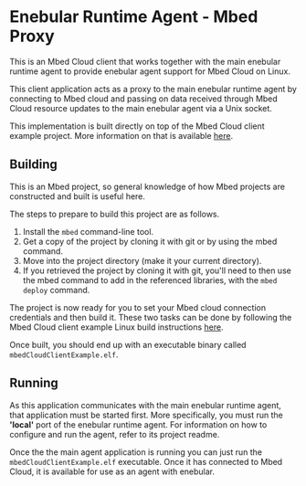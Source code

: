 # Enebular Runtime Agent - Mbed Proxy

This is an Mbed Cloud client that works together with the main enebular runtime agent to provide enebular agent support for Mbed Cloud on Linux.

This client application acts as a proxy to the main enebular runtime agent by connecting to Mbed cloud and passing on data received through Mbed Cloud resource updates to the main enebular agent via a Unix socket.

This implementation is built directly on top of the Mbed Cloud client example project. More information on that is available [here](https://cloud.mbed.com/docs/v1.2/connecting/tutorial-connecting.html).

## Building

This is an Mbed project, so general knowledge of how Mbed projects are constructed and built is useful here.

The steps to prepare to build this project are as follows.

1. Install the `mbed` command-line tool.
1. Get a copy of the project by cloning it with git or by using the mbed command.
1. Move into the project directory (make it your current directory).
1. If you retrieved the project by cloning it with git, you'll need to then use the mbed command to add in the referenced libraries, with the `mbed deploy` command.

The project is now ready for you to set your Mbed cloud connection credentials and then build it. These two tasks can be done by following the Mbed Cloud client example Linux build instructions [here](https://cloud.mbed.com/docs/v1.2/connecting/tutorial-connect-linux.html).

Once built, you should end up with an executable binary called `mbedCloudClientExample.elf`.

## Running

As this application communicates with the main enebular runtime agent, that application must be started first. More specifically, you must run the **'local'** port of the enebular runtime agent. For information on how to configure and run the agent, refer to its project readme.

Once the the main agent application is running you can just run the `mbedCloudClientExample.elf` executable. Once it has connected to Mbed Cloud, it is available for use as an agent with enebular.
